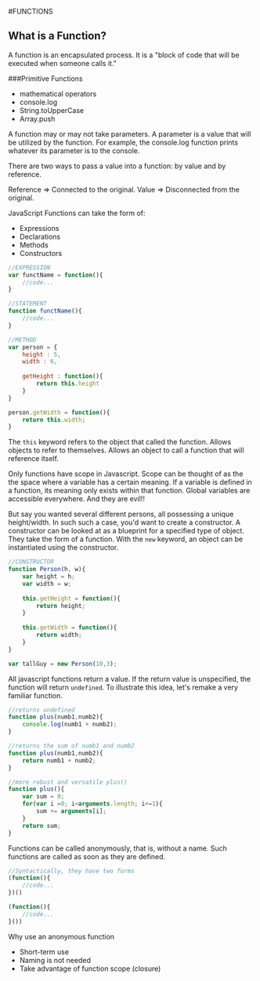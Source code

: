 #FUNCTIONS

## What is a Function?

A function is an encapsulated process. It is a "block of code that will be executed when 
someone calls it."

###Primitive Functions
* mathematical operators
* console.log
* String.toUpperCase
* Array.push

A function may or may not take parameters. A parameter is a value that will be utilized by
the function. For example, the console.log function prints whatever its parameter is to the 
console.

There are two ways to pass a value into a function: by value and by reference.

Reference => Connected to the original.
Value => Disconnected from the original.

JavaScript Functions can take the form of:
* Expressions
* Declarations
* Methods
* Constructors

```javascript
//EXPRESSION
var functName = function(){
	//code...
}

//STATEMENT
function functName(){
	//code...
}

//METHOD
var person = {
	height : 5,
	width : 6,
	
	getHeight : function(){
		return this.height
	}
}

person.getWidth = function(){
	return this.width;
}
```

The `this` keyword refers to the object that called the function. Allows objects to refer 
to themselves. Allows an object to call a function that will reference itself.

Only functions have scope in Javascript. Scope can be thought of as the the space where a 
variable has a certain meaning. If a variable is defined in a function, its meaning only 
exists within that function. Global variables are accessible everywhere. And they are evil!!

But say you wanted several different persons, all possessing a unique height/width. In such
such a case, you'd want to create a constructor. A constructor can be looked at as a blueprint
for a specified type of object. They take the form of a function. With the `new` keyword, 
an object can be instantiated using the constructor.

```javascript
//CONSTRUCTOR
function Person(h, w){
	var height = h;
	var width = w;
	
	this.getHeight = function(){
		return height;
	}
	
	this.getWidth = function(){
		return width;
	}
} 

var tallGuy = new Person(10,3);
```

All javascript functions return a value. If the return value is unspecified, the function 
will return `undefined`. To illustrate this idea, let's remake a very familiar function.

```javascript
//returns undefined
function plus(numb1,numb2){
	console.log(numb1 + numb2);
}

//returns the sum of numb1 and numb2
function plus(numb1,numb2){
	return numb1 + numb2;
}

//more robust and versatile plus()
function plus(){
	var sum = 0;
	for(var i =0; i<arguments.length; i+=1){
		sum += arguments[i];
	}
	return sum;
}
```

Functions can be called anonymously, that is, without a name. Such functions are called as
soon as they are defined.

```javascript
//Syntactically, they have two forms
(function(){
	//code...
})()

(function(){
	//code...
}())
```

Why use an anonymous function
* Short-term use
* Naming is not needed
* Take advantage of function scope (closure)